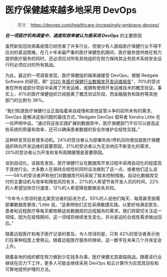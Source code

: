 # 医疗保健越来越多地采用 DevOps

> 原文：<https://devops.com/healthcare-increasingly-embrace-devops/>

***在一项医疗机构调查中，速度和效率被认为是采用 DevOps*** 的主要原因

虽然新型冠状病毒疫情已经伤害了许多行业，但很少有人面临医疗保健行业不得不应对的紧迫困难。在几十年来最严重的医疗保健危机期间，医疗服务提供商在努力提供医疗服务的同时，还必须应对所有其他组织在努力保持其业务技术系统安全运行时必须应对的所有挑战。

为此，最近的一项调查发现，医疗保健组织越来越接受 DevOps。根据 Redgate Software 的研究，即“ [2020 年医疗保健行业数据库开发运维报告](https://www.red-gate.com/solutions/industry/healthcare)”，70%的受访者在所有或部分项目中采用了开发运维，或拥有使用开发运维技术的概念验证。事实上，41%的医疗保健组织已经脱离了概念验证阶段，而金融服务和政府等其他部门的比例为 36%。

“我们知道医疗保健行业正面临着来自疫情和其他监管斗争的前所未有的需求，DevOps 是解决这些问题的最佳方式，”Redgate DevOps 倡导者 Kendra Little 在一份声明中说。“通过将这些实践扩展到数据库中，医疗保健部门不仅可以提高这些系统的质量和效率，还可以确保患者数据的安全并维护合规性实践。”

这种转变背后有很多动机。24%的受访者认为部署失败/停机风险增加是医疗保健组织转向开发运维的首要原因，21%的受访者认为无法响应不断变化的需求，20%的受访者认为开发和发布周期缓慢是首要原因。

谈到自动化，该报告发现，医疗保健行业在数据库开发过程中采用自动化的程度高于其他行业。大多数人在保持合规性的同时设法做到了这一点，或者他们这么说——58%的受访者声称他们对数据库代码采取了版本控制措施。自动化数据库交付的主要动机与效率和降低风险有关，27%的人希望节省开发人员的时间，22%的人希望加快交付速度，12%的人希望降低数据丢失风险。

“今年令人惊讶的是北美受访者的前进方式，55%的人说他们每天、每周甚至按需部署数据库更改，”Little 说。“这表明他们正在采用敏捷实践，以更好地满足医生、患者和远程医疗等每天都依赖这些数据库的远程服务的需求。我们将密切关注这一领域，因为在疫情期间，这一领域将继续发生变化，并对紧迫的合规性需求做出回应。”

随着远程医疗和电子医疗记录的普及，令人惊讶的是，只有 42%的受访者表示他们在某种程度上使用云。随着远程医疗服务的继续，这一数字在未来几个月肯定会上升。

随着各地的组织都在努力做到少花钱多办事，医疗保健尤其面临挑战。随着该行业继续在压力下工作，更多人可能会继续采用 DevOps 和云计算作为实现其目标和可靠地提供护理的方法。
